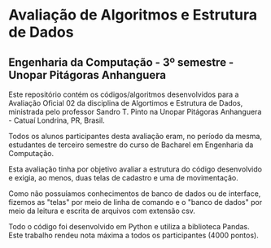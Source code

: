 # Avaliação de Algoritmos e Estrutura de Dados
## Engenharia da Computação - 3º semestre - Unopar Pitágoras Anhanguera

 Este repositório contém os códigos/algoritmos desenvolvidos para a Avaliação Oficial 02 da disciplina de Algortimos e Estrutura de Dados, ministrada pelo professor Sandro T. Pinto na Unopar Pitágoras Anhanguera - Catuaí Londrina, PR, Brasil.

 Todos os alunos participantes desta avaliação eram, no período da mesma, estudantes de terceiro semestre do curso de Bacharel em Engenharia da Computação.

 Esta avaliação tinha por objetivo avaliar a estrutura do código desenvolvido e exigia, ao menos, duas telas de cadastro e uma de movimentação.

 Como não possuíamos conhecimentos de banco de dados ou de interface, fizemos as "telas" por meio de linha de comando e o "banco de dados" por meio da leitura e escrita de arquivos com extensão csv.

 Todo o código foi desenvolvido em Python e utiliza a biblioteca Pandas. Este trabalho rendeu nota máxima a todos os participantes (4000 pontos).
